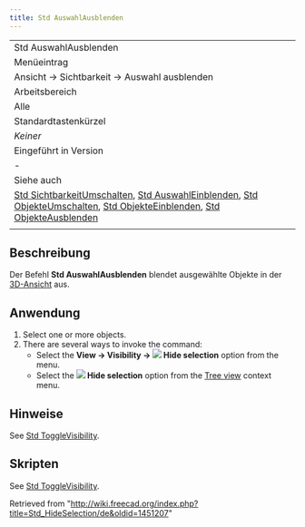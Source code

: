 ```yaml
---
title: Std AuswahlAusblenden
---
```


|                                                                                                                                                                                                                                                                                                                                                                      |
| -------------------------------------------------------------------------------------------------------------------------------------------------------------------------------------------------------------------------------------------------------------------------------------------------------------------------------------------------------------------- |
| Std AuswahlAusblenden                                                                                                                                                                                                                                                                                                                                                |
| Menüeintrag                                                                                                                                                                                                                                                                                                                                                          |
| Ansicht → Sichtbarkeit → Auswahl ausblenden                                                                                                                                                                                                                                                                                                                          |
| Arbeitsbereich                                                                                                                                                                                                                                                                                                                                                       |
| Alle                                                                                                                                                                                                                                                                                                                                                                 |
| Standardtastenkürzel                                                                                                                                                                                                                                                                                                                                                 |
| _Keiner_                                                                                                                                                                                                                                                                                                                                                             |
| Eingeführt in Version                                                                                                                                                                                                                                                                                                                                                |
| -                                                                                                                                                                                                                                                                                                                                                                    |
| Siehe auch                                                                                                                                                                                                                                                                                                                                                           |
| [Std SichtbarkeitUmschalten](/Std_ToggleVisibility/de "Std ToggleVisibility/de"), [Std AuswahlEinblenden](/Std_ShowSelection/de "Std ShowSelection/de"), [Std ObjekteUmschalten](/Std_ToggleObjects/de "Std ToggleObjects/de"), [Std ObjekteEinblenden](/Std_ShowObjects/de "Std ShowObjects/de"), [Std ObjekteAusblenden](/Std_HideObjects/de "Std HideObjects/de") |
|                                                                                                                                                                                                                                                                                                                                                                      |

## Beschreibung

Der Befehl **Std AuswahlAusblenden** blendet ausgewählte Objekte in der [3D-Ansicht](/3D_view "3D view") aus.

## Anwendung

1. Select one or more objects.
2. There are several ways to invoke the command:
   - Select the **View → Visibility → ![](/images/Std_HideSelection.svg) Hide selection** option from the menu.
   - Select the **![](/images/Std_HideSelection.svg) Hide selection** option from the [Tree view](/Tree_view "Tree view") context menu.

## Hinweise

See [Std ToggleVisibility](/Std_ToggleVisibility#Notes "Std ToggleVisibility").

## Skripten

See [Std ToggleVisibility](/Std_ToggleVisibility#Scripting "Std ToggleVisibility").

Retrieved from "<http://wiki.freecad.org/index.php?title=Std_HideSelection/de&oldid=1451207>"
